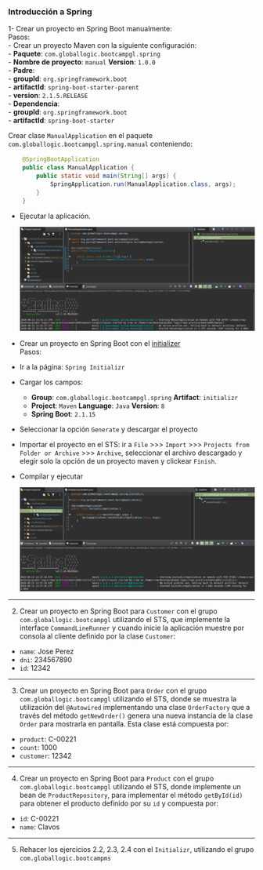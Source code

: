 ### Introducción a Spring  
  
1- Crear un proyecto en Spring Boot manualmente:  
Pasos:  
	- Crear un proyecto Maven con la siguiente configuración:  
		- **Paquete**: `com.globallogic.bootcampgl.spring`  
		- **Nombre de proyecto**: `manual` **Version**: `1.0.0`  
		- **Padre**:  
			- **groupId**: `org.springframework.boot`  
			- **artifactId**: `spring-boot-starter-parent`  
			- **version**: `2.1.5.RELEASE`  
		- **Dependencia**:  
			- **groupId**: `org.springframework.boot`  
			- **artifactId**: `spring-boot-starter`  
  
Crear clase `ManualApplication` en el paquete `com.globallogic.bootcampgl.spring.manual` conteniendo:  
```java
	@SpringBootApplication
	public class ManualApplication {
		public static void main(String[] args) {
			SpringApplication.run(ManualApplication.class, args);
		}
	}
```
  
- Ejecutar la aplicación.  
  
    ![resolución](../screenshots/ej2-1A.png)  
  
- Crear un proyecto en Spring Boot con el [initializer](https://start.spring.io/)  
Pasos:  
- Ir a la página: `Spring Initializr`  
- Cargar los campos:  
	- **Group**: `com.globallogic.bootcampgl.spring` **Artifact**: `initializr`  
	- **Project**: `Maven` **Language**: `Java` **Version**: `8`  
	- **Spring Boot**: `2.1.15`  
- Seleccionar la opción `Generate` y descargar el proyecto  
- Importar el proyecto en el STS: ir a `File` >>> `Import` >>> `Projects from Folder or Archive` >>> `Archive`, seleccionar el archivo descargado y elegir solo la opción de un proyecto maven y clickear `Finish`.  
- Compilar y ejecutar  
  
  ![resolución](../screenshots/ej2-1B.png)  
  
---
2. Crear un proyecto en Spring Boot para `Customer` con el grupo `com.globallogic.bootcampgl` utilizando el STS, que implemente la interface `CommandLineRunner` y cuando inicie la aplicación muestre por consola al cliente definido por la clase `Customer`:  
- `name`: Jose Perez
- `dni`: 234567890
- `id`: 12342
  
---
3. Crear un proyecto en Spring Boot para `Order` con el grupo `com.globallogic.bootcampgl` utilizando el STS, donde se muestra la utilización del `@Autowired` implementando una clase `OrderFactory` que a través del método `getNewOrder()` genera una nueva instancia de la clase `Order` para mostrarla en pantalla. Esta clase está compuesta por:  
- `product`: C-00221
- `count`: 1000
- `customer`: 12342
  
---
4. Crear un proyecto en Spring Boot para `Product` con el grupo `com.globallogic.bootcampgl` utilizando el STS, donde implemente un bean de `ProductRepository`, para implementar el método `getById(id)` para obtener el producto definido por su `id` y compuesta por:  
- `id`: C-00221
- `name`: Clavos
  
---
5. Rehacer los ejercicios 2.2, 2.3, 2.4 con el `Initializr`, utilizando el grupo `com.globallogic.bootcampms`
